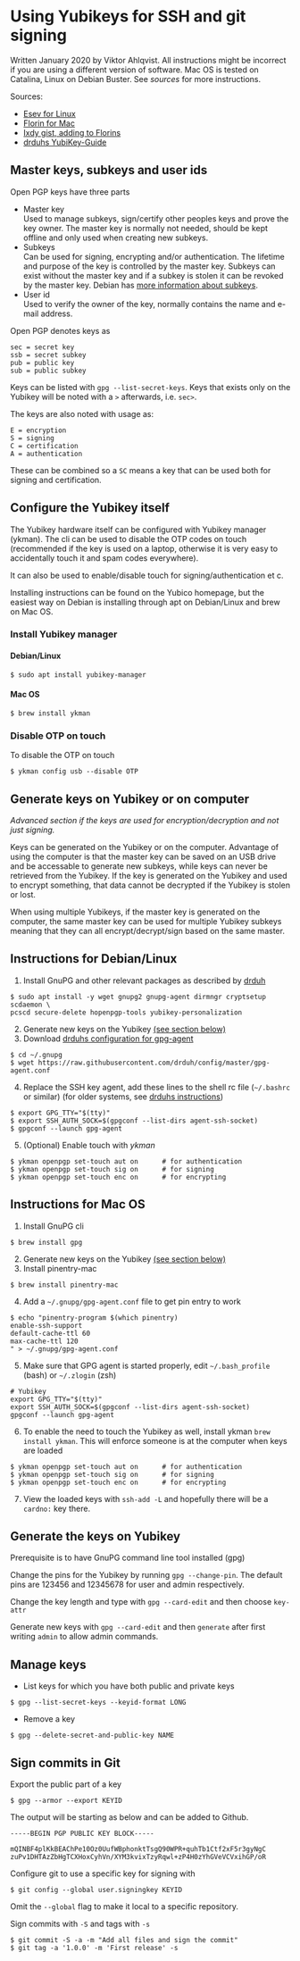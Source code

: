 # Using Yubikeys for SSH and git signing

Written January 2020 by Viktor Ahlqvist. All instructions might be incorrect if
you are using a different version of software. Mac OS is tested on Catalina,
Linux on Debian Buster. See _sources_ for more instructions.

Sources:

- [Esev for Linux][esev]
- [Florin for Mac][florin]
- [Ixdy gist, adding to Florins][ixdy]
- [drduhs YubiKey-Guide][drduh]

## Master keys, subkeys and user ids

Open PGP keys have three parts

- Master key  
  Used to manage subkeys, sign/certify other peoples keys and prove the key
  owner. The master key is normally not needed, should be kept offline and only
  used when creating new subkeys.
- Subkeys  
  Can be used for signing, encrypting and/or authentication. The lifetime and
  purpose of the key is controlled by the master key. Subkeys can exist without
  the master key and if a subkey is stolen it can be revoked by the master key.
  Debian has [more information about subkeys](https://wiki.debian.org/Subkeys).
- User id  
  Used to verify the owner of the key, normally contains the name and e-mail
  address.

Open PGP denotes keys as 

    sec = secret key
    ssb = secret subkey
    pub = public key
    sub = public subkey

Keys can be listed with `gpg --list-secret-keys`. Keys that exists only on the
Yubikey will be noted with a `>` afterwards, i.e. `sec>`.

The keys are also noted with usage as:

    E = encryption
    S = signing
    C = certification
    A = authentication

These can be combined so a `SC` means a key that can be used both for signing and
certification.


## Configure the Yubikey itself

The Yubikey hardware itself can be configured with Yubikey manager (ykman). The
cli can be used to disable the OTP codes on touch (recommended if the key is
used on a laptop, otherwise it is very easy to accidentally touch it and spam
codes everywhere).

It can also be used to enable/disable touch for signing/authentication et c.

Installing instructions can be found on the Yubico homepage, but the easiest
way on Debian is installing through apt on Debian/Linux and brew on Mac OS.

### Install Yubikey manager

#### Debian/Linux

```shell
$ sudo apt install yubikey-manager
```

#### Mac OS 

```shell
$ brew install ykman
```

### Disable OTP on touch

To disable the OTP on touch

```shell
$ ykman config usb --disable OTP
```

## Generate keys on Yubikey or on computer

_Advanced section if the keys are used for encryption/decryption and not just
signing._

Keys can be generated on the Yubikey or on the computer. Advantage of using the
computer is that the master key can be saved on an USB drive and be accessable
to generate new subkeys, while keys can never be retrieved from the Yubikey. If
the key is generated on the Yubikey and used to encrypt something, that data
cannot be decrypted if the Yubikey is stolen or lost.

When using multiple Yubikeys, if the master key is generated on the computer,
the same master key can be used for multiple Yubikey subkeys meaning that they can
all encrypt/decrypt/sign based on the same master.

## Instructions for Debian/Linux

1. Install GnuPG and other relevant packages as described by [drduh]  

```shell
$ sudo apt install -y wget gnupg2 gnupg-agent dirmngr cryptsetup scdaemon \
pcscd secure-delete hopenpgp-tools yubikey-personalization
```

2. Generate new keys on the Yubikey [(see section
   below)](#generate-the-keys-on-yubikey)
3. Download [drduhs configuration for gpg-agent][drduh-cc]

```shell
$ cd ~/.gnupg
$ wget https://raw.githubusercontent.com/drduh/config/master/gpg-agent.conf
```
4. Replace the SSH key agent, add these lines to the shell rc file (`~/.bashrc`
   or similar) (for older systems, see [drduhs instructions][drduh-ra])

```shell
$ export GPG_TTY="$(tty)"
$ export SSH_AUTH_SOCK=$(gpgconf --list-dirs agent-ssh-socket)
$ gpgconf --launch gpg-agent
```

5. (Optional) Enable touch with _ykman_

```shell
$ ykman openpgp set-touch aut on      # for authentication
$ ykman openpgp set-touch sig on      # for signing
$ ykman openpgp set-touch enc on      # for encrypting
```

## Instructions for Mac OS

1. Install GnuPG cli

```shell
$ brew install gpg
```

2. Generate new keys on the Yubikey [(see section
   below)](#generate-the-keys-on-yubikey)
3. Install pinentry-mac

```shell
$ brew install pinentry-mac
```

4. Add a `~/.gnupg/gpg-agent.conf` file to get pin entry to work  

```shell
$ echo "pinentry-program $(which pinentry)
enable-ssh-support
default-cache-ttl 60
max-cache-ttl 120
" > ~/.gnupg/gpg-agent.conf
```

5. Make sure that GPG agent is started properly, edit `~/.bash_profile` (bash)
   or `~/.zlogin` (zsh)

```no-highlight
# Yubikey
export GPG_TTY="$(tty)"
export SSH_AUTH_SOCK=$(gpgconf --list-dirs agent-ssh-socket)
gpgconf --launch gpg-agent
```

6. To enable the need to touch the Yubikey as well, install ykman `brew install
   ykman`. This will enforce someone is at the computer when keys are loaded  

```shell
$ ykman openpgp set-touch aut on      # for authentication
$ ykman openpgp set-touch sig on      # for signing
$ ykman openpgp set-touch enc on      # for encrypting
```

7. View the loaded keys with `ssh-add -L` and hopefully there will be a
   `cardno:` key there.

## Generate the keys on Yubikey

Prerequisite is to have GnuPG command line tool installed (gpg)

Change the pins for the Yubikey by running `gpg --change-pin`.
The default pins are 123456 and 12345678 for user and admin respectively.

Change the key length and type with `gpg --card-edit` and then choose `key-attr`

Generate new keys with `gpg --card-edit` and then `generate` after first
writing `admin` to allow admin commands.

## Manage keys

- List keys for which you have both public and private keys

```shell
$ gpg --list-secret-keys --keyid-format LONG
```
- Remove a key

```shell
$ gpg --delete-secret-and-public-key NAME
```

## Sign commits in Git

Export the public part of a key

```shell
$ gpg --armor --export KEYID
```

The output will be starting as below and can be added to Github.

    -----BEGIN PGP PUBLIC KEY BLOCK-----

    mQINBF4plKkBEAChPe10Oz0UufWBphonktTsgQ90WPR+quhTb1Ctf2xF5r3gyNgC
    zuPv1DHTAzZbHgTCXHoxCyhVn/XYM3kvixTzyRqwl+zP4H0zYhGVeVCVxihGP/oR

Configure git to use a specific key for signing with

```shell
$ git config --global user.signingkey KEYID
```

Omit the `--global` flag to make it local to a specific repository.

Sign commits with `-S` and tags with `-s`

```shell
$ git commit -S -a -m "Add all files and sign the commit"
$ git tag -a '1.0.0' -m 'First release' -s
```

[esev]: https://www.esev.com/blog/post/2015-01-pgp-ssh-key-on-yubikey-neo/
[florin]: https://florin.myip.org/blog/easy-multifactor-authentication-ssh-using-yubikey-neo-tokens
[ixdy]: https://gist.github.com/ixdy/6fdd1ecea5d17479a6b4dab4fe1c17eb
[drduh]: https://github.com/drduh/YubiKey-Guide/
[drduh-ra]: https://github.com/drduh/YubiKey-Guide/#replace-agents
[drduh-cc]: https://github.com/drduh/YubiKey-Guide/#create-configuration
